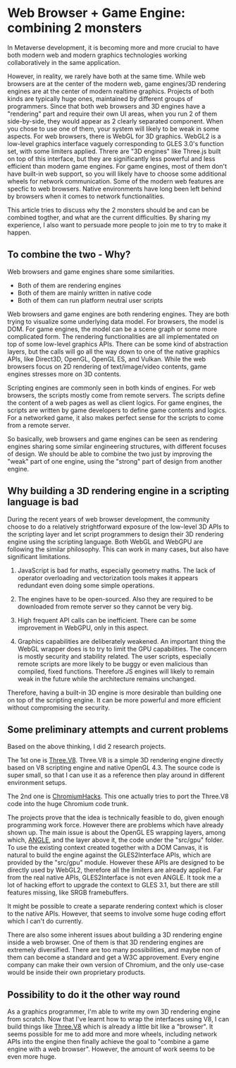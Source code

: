 # Web Browser + Game Engine: combining 2 monsters

In Metaverse development, it is becoming more and more crucial to have both modern web and modern graphics technologies working collaboratively in the same application.

However, in reality, we rarely have both at the same time. While web browsers are at the center of the modern web, game engines/3D rendering engines are at the center of modern realtime graphics. Projects of both kinds are typically huge ones, maintained by different groups of programmers. Since that both web browsers and 3D engines have a "rendering" part and require their own UI areas, when you run 2 of them side-by-side, they would appear as 2 clearly separated component. When you chose to use one of them, your system will likely to be weak in some aspects. For web browsers, there is WebGL for 3D graphics. WebGL2 is a low-level graphics interface vaguely corresponding to GLES 3.0's function set, with some limiters applied. Threre are "3D engines" like Three.js built on top of this interface, but they are significantly less powerful and less efficient than modern game engines. For game engines, most of them don't have built-in web support, so you will likely have to choose some additional wheels for network communication. Some of the modern web features are specfic to web browsers. Native environments have long been left behind by browsers when it comes to network functionalities.

This article tries to discuss why the 2 monsters should be and can be combined togther, and what are the current difficulties. By sharing my experience, I also want to persuade more people to join me to try to make it happen.

## To combine the two - Why?

Web browsers and game engines share some similarities. 

* Both of them are rendering engines
* Both of them are mainly written in native code
* Both of them can run platform neutral user scripts

Web browsers and game engines are both rendering engines. They are both trying to visualize some underlying data model. For browsers, the model is DOM. For game engines, the model can be a scene graph or some more complicated form. The rendering functionalities are all implementated on top of some low-level graphics APIs. There can be some kind of abstraction layers, but the calls will go all the way down to one of the native graphics APIs, like Direct3D, OpenGL, OpenGL ES, and Vulkan. While the web browsers focus on 2D rendering of text/image/video contents, game engines stresses more on 3D contents.

Scripting engines are commonly seen in both kinds of engines. For web browsers, the scripts mostly come from remote servers. The scripts define the content of a web pages as well as client logics. For game engines, the scripts are written by game developers to define game contents and logics. For a networked game, it also makes perfect sense for the scripts to come from a remote server. 

So basically, web browsers and game engines can be seen as rendering engines sharing some similar engineering structures, with different focuses of design. We should be able to combine the two just by improving the "weak" part of one engine, using the "strong" part of design from another engine.

## Why building a 3D rendering engine in a scripting language is bad

During the recent years of web browser development, the community choose to do a relatively strightforward exposure of the low-level 3D APIs to the scripting layer and let script programmers to design their 3D rendering engine using the scripting language. Both WebGL and WebGPU are following the similar philosophy. This can work in many cases, but also have significant limitations.

1. JavaScript is bad for maths, especially geometry maths. The lack of operator overloading and vectorization tools makes it appears redundant even doing some simple operations.

2. The engines have to be open-sourced. Also they are required to be downloaded from remote server so they cannot be very big.

3. High frequent API calls can be inefficient. There can be some improvement in WebGPU, only in this aspect.

4. Graphics capabilities are deliberately weakened. An important thing the WebGL wrapper does is to try to limit the GPU capabilities. The concern is mostly security and stability related. The user scripts, especially remote scripts are more likely to be buggy or even malicious than compiled, fixed functions. Therefore JS engines will likely to remain weak in the future while the architecture remains unchanged.

Therefore, having a built-in 3D engine is more desirable than building one on top of the scripting engine. It can be more powerful and more efficient without compromising the security.

## Some preliminary attempts and current problems

Based on the above thinking, I did 2 research projects. 

The 1st one is [Three.V8](https://github.com/fynv/Three.V8). Three.V8 is a simple 3D rendering engine directly based on V8 scripting engine and native OpenGL 4.3. The source code is super small, so that I can use it as a reference then play around in different environment setups.

The 2nd one is [ChromiumHacks](https://github.com/fynv/ChromiumHacks). This one actually tries to port the Three.V8 code into the huge Chromium code trunk.

The projects prove that the idea is technically feasible to do, given enough programming work force. However there are problems which have already shown up. The main issue is about the OpenGL ES wrapping layers, among which, [ANGLE](https://github.com/google/angle), and the layer above it, the code under the "src/gpu" folder. To use the existing context created together with a DOM Canvas, it is natural to build the engine against the GLES2Interface APIs, which are provided by the "src/gpu" module. However these APIs are designed to be directly used by WebGL2, therefore all the limiters are already applied. Far from the real native APIs, GLES2Interface is not even ANGLE. It took me a lot of hacking effort to upgrade the context to GLES 3.1, but there are still features missing, like SRGB framebuffers. 

It might be possible to create a separate rendering context which is closer to the native APIs. However, that seems to involve some huge coding effort which I can't do currently.

There are also some inherent issues about building a 3D rendering engine inside a web browser. One of them is that 3D rendering engines are extremely diversified. There are too many possibilities, and maybe non of them can become a standard and get a W3C approvement. Every engine company can make their own version of Chromium, and the only use-case would be inside their own proprietary products.


## Possibility to do it the other way round

As a graphics programmer, I'm able to write my own 3D rendering engine from scratch. Now that I've learnt how to wrap the interfaces using V8, I can build things like [Three.V8](https://github.com/fynv/Three.V8) which is already a little bit like a "browser". It seems possible for me to add more and more wheels, including network APIs into the engine then finally achieve the goal to "combine a game engine with a web browser". However, the amount of work seems to be even more huge.




